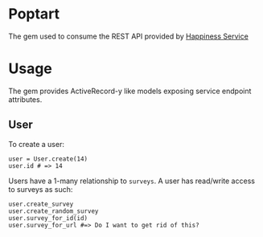 # Poptart

The gem used to consume the REST API provided by [Happiness Service](https://github.com/austenito/happiness_service)

# Usage

The gem provides ActiveRecord-y like models exposing service endpoint attributes.

## User

To create a user:

```
user = User.create(14)
user.id # => 14
```

Users have a 1-many relationship to `surveys`. A user has read/write access to surveys as such:

```
user.create_survey
user.create_random_survey
user.survey_for_id(id)
user.survey_for_url #=> Do I want to get rid of this?
```


